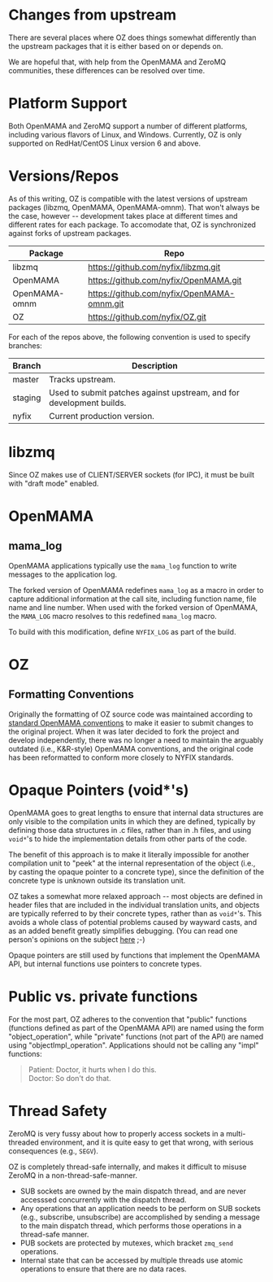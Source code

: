 # Changes from upstream
There are several places where OZ does things somewhat differently than the upstream packages that it is either based on or depends on.

We are hopeful that, with help from the OpenMAMA and ZeroMQ communities, these differences can be resolved over time.

# Platform Support
Both OpenMAMA and ZeroMQ support a number of different platforms, including various flavors of Linux, and Windows.  Currently, OZ is only supported on RedHat/CentOS Linux version 6 and above.

# Versions/Repos
As of this writing, OZ is compatible with the latest versions of upstream packages (libzmq, OpenMAMA, OpenMAMA-omnm).  That won't always be the case, however -- development takes place at different times and different rates for each package.  To accomodate that, OZ is synchronized against forks of upstream packages.

Package | Repo
-------- | ---------- 
libzmq | <https://github.com/nyfix/libzmq.git>
OpenMAMA | <https://github.com/nyfix/OpenMAMA.git>
OpenMAMA-omnm | <https://github.com/nyfix/OpenMAMA-omnm.git> 
OZ | <https://github.com/nyfix/OZ.git> 

For each of the repos above, the following convention is used to specify branches:

Branch |  Description
-------- | ---------- 
master | Tracks upstream.
staging | Used to submit patches against upstream, and for development builds.
nyfix | Current production version. 

# libzmq
Since OZ makes use of CLIENT/SERVER sockets (for IPC), it must be built with "draft mode" enabled.

# OpenMAMA

## mama_log
OpenMAMA applications typically use the `mama_log` function to write messages to the application log.  

The forked version of OpenMAMA redefines `mama_log` as a macro in order to capture additional information at the call site, including function name, file name and line number.  When used with the forked version of OpenMAMA, the `MAMA_LOG` macro resolves to this redefined `mama_log` macro.  

To build with this modification, define `NYFIX_LOG` as part of the build.

# OZ

## Formatting Conventions
Originally the formatting of OZ source code was maintained according to [standard OpenMAMA conventions](https://openmama.github.io/openmama_coding_standards.html) to make it easier to submit changes to the original project.  When it was later decided to fork the project and develop independently, there was no longer a need to maintain the arguably outdated (i.e., K&R-style) OpenMAMA conventions, and the original code has been reformatted to conform more closely to NYFIX standards.  

<!-- TODO: create an .astylerc and/or .clangtidy file to reformat the code -->

# Opaque Pointers (void*'s)
OpenMAMA goes to great lengths to ensure that internal data structures are only visible to the compilation units in which they are defined, typically by defining those data structures in .c files, rather than in .h files, and using `void*`'s to hide the implementation details from other parts of the code.  

The benefit of this approach is to make it literally impossible for another compilation unit to "peek" at the internal representation of the object (i.e., by casting the opaque pointer to a concrete type), since the definition of the concrete type is unknown outside its translation unit.

OZ takes a somewhat more relaxed approach -- most objects are defined in header files that are included in the individual translation units, and objects are typically referred to by their concrete types, rather than as `void*`'s.  This avoids a whole class of potential problems caused by wayward casts, and as an added benefit greatly simplifies debugging.  (You can read one person's opinions on the subject [here](http://btorpey.github.io/blog/2014/09/23/into-the-void/) ;-)

Opaque pointers are still used by functions that implement the OpenMAMA API, but internal functions use pointers to concrete types.

# Public vs. private functions
For the most part, OZ adheres to the convention that "public" functions (functions defined as part of the OpenMAMA API) are named using the form "object_operation", while "private" functions (not part of the API) are named using "objectImpl_operation".  Applications should not be calling any "impl" functions:

> Patient:  Doctor, it hurts when I do this.<br>
> Doctor:   So don't do that.

# Thread Safety
ZeroMQ is very fussy about how to properly access sockets in a multi-threaded environment, and it is quite easy to get that wrong, with serious consequences (e.g., `SEGV`).  

OZ is completely thread-safe internally, and makes it difficult to misuse ZeroMQ in a non-thread-safe-manner.

- SUB sockets are owned by the main dispatch thread, and are never accesssed concurrently with the dispatch thread.
 - Any operations that an application needs to be perform on SUB sockets (e.g., subscribe, unsubscribe) are accomplished by sending a message to the main dispatch thread, which performs those operations in a thread-safe manner.
- PUB sockets are protected by mutexes, which bracket `zmq_send` operations.
- Internal state that can be accessed by multiple threads use atomic operations to ensure that there are no data races.

